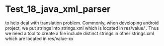 # Test_18_java_xml_parser
to help deal with translation problem. Commonly, when developing android project, we put strings into strings.xml which is located in res/value/ . Thus we need a tool to create a file include distinct strings in other strings.xml which are located in res/value-xx
